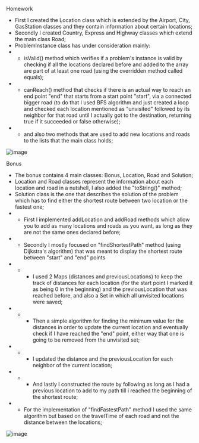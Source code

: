 Homework
- First I created the Location class which is extended by the Airport, City, GasStation classes and they contain information about certain locations;
- Secondly I created Country, Express and Highway classes which extend the main class Road;
- ProblemInstance class has under consideration mainly: 
- - isValid() method which verifies if a problem's instance is valid by checking if all the locations declared before and added to the array are part of at least one road (using the overridden method called equals);
- - canReach() method that checks if there is an actual way to reach an end point "end" that starts from a start point "start", via a connected bigger road (to do that I used BFS algorithm and just created a loop and checked each location mentioned as "unvisited" followed by its neighbor for that road until I actually got to the destination, returning true if it succeeded or false otherwise);
- - and also two methods that are used to add new locations and roads to the lists that the main class holds;

![image](https://user-images.githubusercontent.com/100404656/224396524-5ced3195-699f-4c38-b362-627caf04d50f.png)

Bonus
- The bonus contains 4 main classes: Bonus, Location, Road and Solution;
- Location and Road classes represent the information about each location and road in a nutshell, I also added the "toString()" method;
- Solution class is the one that describes the solution of the problem which has to find either the shortest route between two location or the fastest one;
- - First I implemented addLocation and addRoad methods which allow you to add as many locations and roads as you want, as long as they are not the same ones declared before;
- - Secondly I mostly focused on "findShortestPath" method (using Dijkstra's algorithm) that was meant to display the shortest route between "start" and "end" points 
- - - I used 2 Maps (distances and previousLocations) to keep the track of distances for each location (for the start point I marked it as being 0 in the beginning) and the previousLocation that was reached before, and also a Set in which all unvisited locations were saved;
- - - Then a simple algorithm for finding the minimum value for the distances in order to update the current location and eventually check if I have reached the "end" point, either way that one is going to be removed from the unvisited set;
- - - I updated the distance and the previousLocation for each neighbor of the current location;
- - - And lastly I constructed the route by following as long as I had a previous location to add to my path till i reached the beginning of the shortest route;
- - For the implementation of "findFastestPath" method I used the same algorithm but based on the travelTime of each road and not the distance between the locations;

![image](https://user-images.githubusercontent.com/100404656/224404467-85a29f51-2823-4aad-8644-5481b0f6ba8c.png)
